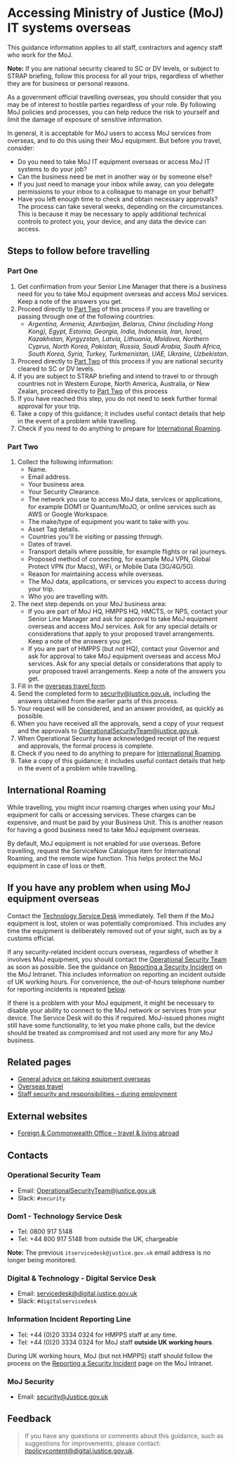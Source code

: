 # Accessing Ministry of Justice \(MoJ\) IT systems overseas

This guidance information applies to all staff, contractors and agency staff who work for the MoJ.

**Note:** If you are national security cleared to SC or DV levels, or subject to STRAP briefing, follow this process for all your trips, regardless of whether they are for business or personal reasons.

As a government official travelling overseas, you should consider that you may be of interest to hostile parties regardless of your role. By following MoJ policies and processes, you can help reduce the risk to yourself and limit the damage of exposure of sensitive information.

In general, it is acceptable for MoJ users to access MoJ services from overseas, and to do this using their MoJ equipment. But before you travel, consider:

-   Do you need to take MoJ IT equipment overseas or access MoJ IT systems to do your job?
-   Can the business need be met in another way or by someone else?
-   If you just need to manage your inbox while away, can you delegate permissions to your inbox to a colleague to manage on your behalf?
-   Have you left enough time to check and obtain necessary approvals? The process can take several weeks, depending on the circumstances. This is because it may be necessary to apply additional technical controls to protect you, your device, and any data the device can access.

## Steps to follow before travelling

### Part One

1.  Get confirmation from your Senior Line Manager that there is a business need for you to take MoJ equipment overseas and access MoJ services. Keep a note of the answers you get.
2.  Proceed directly to [Part Two](#part-two) of this process if you are travelling or passing through one of the following countries:
    -   *Argentina, Armenia, Azerbaijan, Belarus, China \(including Hong Kong\), Egypt, Estonia, Georgia, India, Indonesia, Iran, Israel, Kazakhstan, Kyrgyzstan, Latvia, Lithuania, Moldova, Northern Cyprus, North Korea, Pakistan, Russia, Saudi Arabia, South Africa, South Korea, Syria, Turkey, Turkmenistan, UAE, Ukraine, Uzbekistan*.
3.  Proceed directly to [Part Two](#part-two) of this process if you are national security cleared to SC or DV levels.
4.  If you are subject to STRAP briefing and intend to travel to or through countries not in Western Europe, North America, Australia, or New Zealan, proceed directly to [Part Two](#part-two) of this process
5.  If you have reached this step, you do not need to seek further formal approval for your trip.
6.  Take a copy of this guidance; it includes useful contact details that help in the event of a problem while travelling.
7.  Check if you need to do anything to prepare for [International Roaming](#international-roaming).

### Part Two

1.  Collect the following information:
    -   Name.
    -   Email address.
    -   Your business area.
    -   Your Security Clearance.
    -   The network you use to access MoJ data, services or applications, for example DOM1 or Quantum/MoJO, or online services such as AWS or Google Workspace.
    -   The make/type of equipment you want to take with you.
    -   Asset Tag details.
    -   Countries you'll be visiting or passing through.
    -   Dates of travel.
    -   Transport details where possible, for example flights or rail journeys.
    -   Proposed method of connecting, for example MoJ VPN, Global Protect VPN \(for Macs\), WiFi, or Mobile Data \(3G/4G/5G\).
    -   Reason for maintaining access while overseas.
    -   The MoJ data, applications, or services you expect to access during your trip.
    -   Who you are travelling with.
2.  The next step depends on your MoJ business area:
    -   If you are part of MoJ HQ, HMPPS HQ, HMCTS, or NPS, contact your Senior Line Manager and ask for approval to take MoJ equipment overseas and access MoJ services. Ask for any special details or considerations that apply to your proposed travel arrangements. Keep a note of the answers you get.
    -   If you are part of HMPPS \(but *not* HQ\), contact your Governor and ask for approval to take MoJ equipment overseas and access MoJ services. Ask for any special details or considerations that apply to your proposed travel arrangements. Keep a note of the answers you get.
3.  Fill in the [overseas travel form](https://intranet.justice.gov.uk/documents/2020/03/overseas-travel-form.docx).
4.  Send the completed form to [security@justice.gov.uk](mailto:security@justice.gov.uk), including the answers obtained from the earlier parts of this process.
5.  Your request will be considered, and an answer provided, as quickly as possible.
6.  When you have received all the approvals, send a copy of your request and the approvals to [OperationalSecurityTeam@justice.gov.uk](mailto:OperationalSecurityTeam@justice.gov.uk).
7.  When Operational Security have acknowledged receipt of the request and approvals, the formal process is complete.
8.  Check if you need to do anything to prepare for [International Roaming](#international-roaming).
9.  Take a copy of this guidance; it includes useful contact details that help in the event of a problem while travelling.

## International Roaming

While travelling, you might incur roaming charges when using your MoJ equipment for calls or accessing services. These charges can be expensive, and must be paid by your Business Unit. This is another reason for having a good business need to take MoJ equipment overseas.

By default, MoJ equipment is not enabled for use overseas. Before travelling, request the ServiceNow Catalogue item for International Roaming, and the remote wipe function. This helps protect the MoJ equipment in case of loss or theft.

## If you have any problem when using MoJ equipment overseas

Contact the [Technology Service Desk](#contacts) immediately. Tell them if the MoJ equipment is lost, stolen or was potentially compromised. This includes any time the equipment is deliberately removed out of your sight, such as by a customs official.

If any security-related incident occurs overseas, regardless of whether it involves MoJ equipment, you should contact the [Operational Security Team](#contacts) as soon as possible. See the guidance on [Reporting a Security Incident](https://intranet.justice.gov.uk/guidance/security/report-a-security-incident/) on the MoJ Intranet. This includes information on reporting an incident outside of UK working hours. For convenience, the out-of-hours telephone number for reporting incidents is repeated [below](#information-incident-reporting-line).

If there is a problem with your MoJ equipment, it might be necessary to disable your ability to connect to the MoJ network or services from your device. The Service Desk will do this if required. MoJ-issued phones might still have some functionality, to let you make phone calls, but the device should be treated as compromised and not used any more for any MoJ business.

## Related pages

-   [General advice on taking equipment overseas](general-advice-on-taking-equipment-overseas.md)
-   [Overseas travel](https://intranet.justice.gov.uk/guidance/security/travelling-abroad-business-or-personal/)
-   [Staff security and responsibilities – during employment](https://intranet.justice.gov.uk/guidance/security/staff-security-and-responsibilities/during-employment)

## External websites

-   [Foreign & Commonwealth Office – travel & living abroad](https://www.gov.uk/browse/abroad)

## Contacts

### Operational Security Team

-   Email: [OperationalSecurityTeam@justice.gov.uk](mailto:OperationalSecurityTeam@justice.gov.uk)
-   Slack: `#security`

### Dom1 - Technology Service Desk

-   Tel: 0800 917 5148
-   Tel: +44 800 917 5148 from outside the UK, chargeable

**Note:** The previous `itservicedesk@justice.gov.uk` email address is no longer being monitored.

### Digital & Technology - Digital Service Desk

-   Email: [servicedesk@digital.justice.gov.uk](mailto:servicedesk@digital.justice.gov.uk)
-   Slack: `#digitalservicedesk`

### Information Incident Reporting Line

-   Tel: +44 \(0\)20 3334 0324 for HMPPS staff at any time.
-   Tel: +44 \(0\)20 3334 0324 for MoJ staff **outside UK working hours**.

During UK working hours, MoJ \(but not HMPPS\) staff should follow the process on the [Reporting a Security Incident](https://intranet.justice.gov.uk/guidance/security/report-a-security-incident/) page on the MoJ Intranet.

### MoJ Security

-   Email: [security@Justice.gov.uk](mailto:security@Justice.gov.uk)

## Feedback

> If you have any questions or comments about this guidance, such as suggestions for improvements, please contact: [itpolicycontent@digital.justice.gov.uk](mailto:itpolicycontent@digital.justice.gov.uk).

